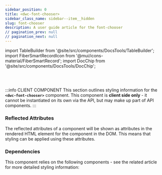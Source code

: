 ```yaml
---
sidebar_position: 0
title: <dwc-font-chooser>
sidebar_class_name: sidebar--item__hidden
slug: font-chooser
description: A user guide article for the font-chooser
// pagination_prev: null
// pagination_next: null
---
```


import TableBuilder from '@site/src/components/DocsTools/TableBuilder';
import FiberSmartRecordIcon from '@mui/icons-material/FiberSmartRecord';
import DocChip from '@site/src/components/DocsTools/DocChip';

<DocChip tooltipText="This component will render with a shadow DOM, an API built into the browser that facilitates encapsulation." label="Scoped" target="_blank" clickable={false} iconName='scoped' />

<br />
<br />

:::info CLIENT COMPONENT
This section outlines styling information for the **`<dwc-font-chooser>`** component. This component is **client side only** - it cannot be instantiated on its own via the API, but may make up part of API components.
:::





### Reflected Attributes

  The reflected attributes of a component will be shown as attributes in the rendered HTML element for the component in the DOM. This means that styling can be applied using these attributes.
  
  <TableBuilder tag='dwc-font-chooser' table="reflects"/>

### Dependencies

  This component relies on the following components - see the related article for more detailed styling information:
  
  <TableBuilder tag='dwc-font-chooser' table="dependencies"/>
